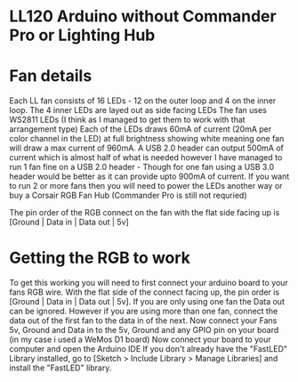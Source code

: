 # LL120 Arduino without Commander Pro or Lighting Hub

# Fan details
Each LL fan consists of 16 LEDs - 12 on the outer loop and 4 on the inner loop.
The 4 inner LEDs are layed out as side facing LEDs
The fan uses WS2811 LEDs (I think as I managed to get them to work with that arrangement type)
Each of the LEDs draws 60mA of current (20mA per color channel in the LED) at full brightness showing white meaning one fan will draw a max current of 960mA. A USB 2.0 header can output 500mA of current which is almost half of what is needed however I have managed to run 1 fan fine on a USB 2.0 header - Though for one fan using a USB 3.0 header would be better as it can provide upto 900mA of current.
If you want to run 2 or more fans then you will need to power the LEDs another way or buy a Corsair RGB Fan Hub (Commander Pro is still not requried)

The pin order of the RGB connect on the fan with the flat side facing up is [Ground | Data in | Data out | 5v]

# Getting the RGB to work
To get this working you will need to first connect your arduino board to your fans RGB wire. With the flat side of the connect facing up, the pin order is [Ground | Data in | Data out | 5v].
If you are only using one fan the Data out can be ignored. However if you are using more than one fan, connect the data out of the first fan to the data in of the next.
Now connect your Fans 5v, Ground and Data in to the 5v, Ground and any GPIO pin on your board (in my case i used a WeMos D1 board)
Now connect your board to your computer and open the Arduino IDE
If you don't already have the "FastLED" Library installed, go to [Sketch > Include Library > Manage Libraries] and install the "FastLED" library.

